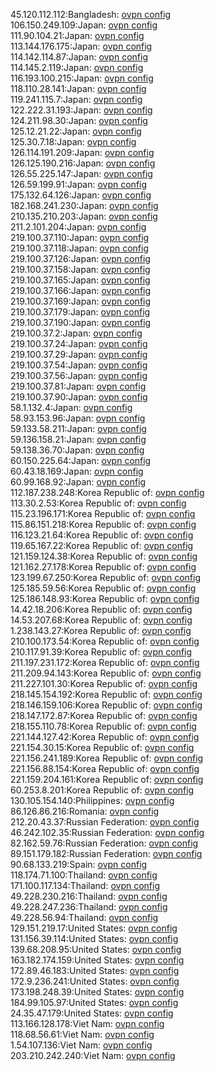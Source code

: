 45.120.112.112:Bangladesh: [ovpn config](vpn/45_120_112_112.ovpn)  
106.150.249.109:Japan: [ovpn config](vpn/106_150_249_109.ovpn)  
111.90.104.21:Japan: [ovpn config](vpn/111_90_104_21.ovpn)  
113.144.176.175:Japan: [ovpn config](vpn/113_144_176_175.ovpn)  
114.142.114.87:Japan: [ovpn config](vpn/114_142_114_87.ovpn)  
114.145.2.119:Japan: [ovpn config](vpn/114_145_2_119.ovpn)  
116.193.100.215:Japan: [ovpn config](vpn/116_193_100_215.ovpn)  
118.110.28.141:Japan: [ovpn config](vpn/118_110_28_141.ovpn)  
119.241.115.7:Japan: [ovpn config](vpn/119_241_115_7.ovpn)  
122.222.31.193:Japan: [ovpn config](vpn/122_222_31_193.ovpn)  
124.211.98.30:Japan: [ovpn config](vpn/124_211_98_30.ovpn)  
125.12.21.22:Japan: [ovpn config](vpn/125_12_21_22.ovpn)  
125.30.7.18:Japan: [ovpn config](vpn/125_30_7_18.ovpn)  
126.114.191.209:Japan: [ovpn config](vpn/126_114_191_209.ovpn)  
126.125.190.216:Japan: [ovpn config](vpn/126_125_190_216.ovpn)  
126.55.225.147:Japan: [ovpn config](vpn/126_55_225_147.ovpn)  
126.59.199.91:Japan: [ovpn config](vpn/126_59_199_91.ovpn)  
175.132.64.126:Japan: [ovpn config](vpn/175_132_64_126.ovpn)  
182.168.241.230:Japan: [ovpn config](vpn/182_168_241_230.ovpn)  
210.135.210.203:Japan: [ovpn config](vpn/210_135_210_203.ovpn)  
211.2.101.204:Japan: [ovpn config](vpn/211_2_101_204.ovpn)  
219.100.37.110:Japan: [ovpn config](vpn/219_100_37_110.ovpn)  
219.100.37.118:Japan: [ovpn config](vpn/219_100_37_118.ovpn)  
219.100.37.126:Japan: [ovpn config](vpn/219_100_37_126.ovpn)  
219.100.37.158:Japan: [ovpn config](vpn/219_100_37_158.ovpn)  
219.100.37.165:Japan: [ovpn config](vpn/219_100_37_165.ovpn)  
219.100.37.166:Japan: [ovpn config](vpn/219_100_37_166.ovpn)  
219.100.37.169:Japan: [ovpn config](vpn/219_100_37_169.ovpn)  
219.100.37.179:Japan: [ovpn config](vpn/219_100_37_179.ovpn)  
219.100.37.190:Japan: [ovpn config](vpn/219_100_37_190.ovpn)  
219.100.37.2:Japan: [ovpn config](vpn/219_100_37_2.ovpn)  
219.100.37.24:Japan: [ovpn config](vpn/219_100_37_24.ovpn)  
219.100.37.29:Japan: [ovpn config](vpn/219_100_37_29.ovpn)  
219.100.37.54:Japan: [ovpn config](vpn/219_100_37_54.ovpn)  
219.100.37.56:Japan: [ovpn config](vpn/219_100_37_56.ovpn)  
219.100.37.81:Japan: [ovpn config](vpn/219_100_37_81.ovpn)  
219.100.37.90:Japan: [ovpn config](vpn/219_100_37_90.ovpn)  
58.1.132.4:Japan: [ovpn config](vpn/58_1_132_4.ovpn)  
58.93.153.96:Japan: [ovpn config](vpn/58_93_153_96.ovpn)  
59.133.58.211:Japan: [ovpn config](vpn/59_133_58_211.ovpn)  
59.136.158.21:Japan: [ovpn config](vpn/59_136_158_21.ovpn)  
59.138.36.70:Japan: [ovpn config](vpn/59_138_36_70.ovpn)  
60.150.225.64:Japan: [ovpn config](vpn/60_150_225_64.ovpn)  
60.43.18.169:Japan: [ovpn config](vpn/60_43_18_169.ovpn)  
60.99.168.92:Japan: [ovpn config](vpn/60_99_168_92.ovpn)  
112.187.238.248:Korea Republic of: [ovpn config](vpn/112_187_238_248.ovpn)  
113.30.2.53:Korea Republic of: [ovpn config](vpn/113_30_2_53.ovpn)  
115.23.196.171:Korea Republic of: [ovpn config](vpn/115_23_196_171.ovpn)  
115.86.151.218:Korea Republic of: [ovpn config](vpn/115_86_151_218.ovpn)  
116.123.21.64:Korea Republic of: [ovpn config](vpn/116_123_21_64.ovpn)  
119.65.167.22:Korea Republic of: [ovpn config](vpn/119_65_167_22.ovpn)  
121.159.124.38:Korea Republic of: [ovpn config](vpn/121_159_124_38.ovpn)  
121.162.27.178:Korea Republic of: [ovpn config](vpn/121_162_27_178.ovpn)  
123.199.67.250:Korea Republic of: [ovpn config](vpn/123_199_67_250.ovpn)  
125.185.59.56:Korea Republic of: [ovpn config](vpn/125_185_59_56.ovpn)  
125.186.148.93:Korea Republic of: [ovpn config](vpn/125_186_148_93.ovpn)  
14.42.18.206:Korea Republic of: [ovpn config](vpn/14_42_18_206.ovpn)  
14.53.207.68:Korea Republic of: [ovpn config](vpn/14_53_207_68.ovpn)  
1.238.143.27:Korea Republic of: [ovpn config](vpn/1_238_143_27.ovpn)  
210.100.173.54:Korea Republic of: [ovpn config](vpn/210_100_173_54.ovpn)  
210.117.91.39:Korea Republic of: [ovpn config](vpn/210_117_91_39.ovpn)  
211.197.231.172:Korea Republic of: [ovpn config](vpn/211_197_231_172.ovpn)  
211.209.94.143:Korea Republic of: [ovpn config](vpn/211_209_94_143.ovpn)  
211.227.101.30:Korea Republic of: [ovpn config](vpn/211_227_101_30.ovpn)  
218.145.154.192:Korea Republic of: [ovpn config](vpn/218_145_154_192.ovpn)  
218.146.159.106:Korea Republic of: [ovpn config](vpn/218_146_159_106.ovpn)  
218.147.172.87:Korea Republic of: [ovpn config](vpn/218_147_172_87.ovpn)  
218.155.110.78:Korea Republic of: [ovpn config](vpn/218_155_110_78.ovpn)  
221.144.127.42:Korea Republic of: [ovpn config](vpn/221_144_127_42.ovpn)  
221.154.30.15:Korea Republic of: [ovpn config](vpn/221_154_30_15.ovpn)  
221.156.241.189:Korea Republic of: [ovpn config](vpn/221_156_241_189.ovpn)  
221.156.88.154:Korea Republic of: [ovpn config](vpn/221_156_88_154.ovpn)  
221.159.204.161:Korea Republic of: [ovpn config](vpn/221_159_204_161.ovpn)  
60.253.8.201:Korea Republic of: [ovpn config](vpn/60_253_8_201.ovpn)  
130.105.154.140:Philippines: [ovpn config](vpn/130_105_154_140.ovpn)  
86.126.86.216:Romania: [ovpn config](vpn/86_126_86_216.ovpn)  
212.20.43.37:Russian Federation: [ovpn config](vpn/212_20_43_37.ovpn)  
46.242.102.35:Russian Federation: [ovpn config](vpn/46_242_102_35.ovpn)  
82.162.59.76:Russian Federation: [ovpn config](vpn/82_162_59_76.ovpn)  
89.151.179.182:Russian Federation: [ovpn config](vpn/89_151_179_182.ovpn)  
90.68.133.219:Spain: [ovpn config](vpn/90_68_133_219.ovpn)  
118.174.71.100:Thailand: [ovpn config](vpn/118_174_71_100.ovpn)  
171.100.117.134:Thailand: [ovpn config](vpn/171_100_117_134.ovpn)  
49.228.230.216:Thailand: [ovpn config](vpn/49_228_230_216.ovpn)  
49.228.247.236:Thailand: [ovpn config](vpn/49_228_247_236.ovpn)  
49.228.56.94:Thailand: [ovpn config](vpn/49_228_56_94.ovpn)  
129.151.219.17:United States: [ovpn config](vpn/129_151_219_17.ovpn)  
131.156.39.114:United States: [ovpn config](vpn/131_156_39_114.ovpn)  
139.68.208.95:United States: [ovpn config](vpn/139_68_208_95.ovpn)  
163.182.174.159:United States: [ovpn config](vpn/163_182_174_159.ovpn)  
172.89.46.183:United States: [ovpn config](vpn/172_89_46_183.ovpn)  
172.9.236.241:United States: [ovpn config](vpn/172_9_236_241.ovpn)  
173.198.248.39:United States: [ovpn config](vpn/173_198_248_39.ovpn)  
184.99.105.97:United States: [ovpn config](vpn/184_99_105_97.ovpn)  
24.35.47.179:United States: [ovpn config](vpn/24_35_47_179.ovpn)  
113.166.128.178:Viet Nam: [ovpn config](vpn/113_166_128_178.ovpn)  
118.68.56.61:Viet Nam: [ovpn config](vpn/118_68_56_61.ovpn)  
1.54.107.136:Viet Nam: [ovpn config](vpn/1_54_107_136.ovpn)  
203.210.242.240:Viet Nam: [ovpn config](vpn/203_210_242_240.ovpn)  
